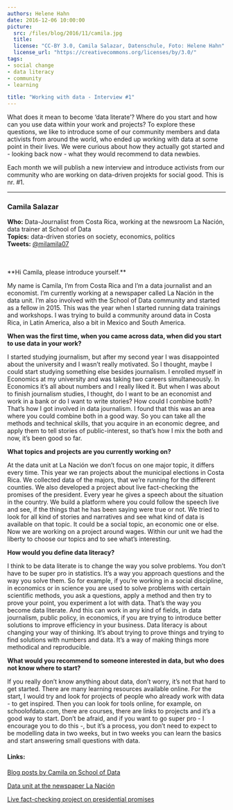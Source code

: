 ```yaml
---
authors: Helene Hahn
date: 2016-12-06 10:00:00
picture:
  src: /files/blog/2016/11/camila.jpg
  title: 
  license: "CC-BY 3.0, Camila Salazar, Datenschule, Foto: Helene Hahn"
  license_url: "https://creativecommons.org/licenses/by/3.0/"
tags:
- social change
- data literacy
- community
- learning

title: "Working with data - Interview #1"
---
```


What does it mean to become ‘data literate’? Where do you start and how can you use data within your work and projects? To explore these questions, we like to introduce some of our community members and data activists from around the world, who ended up working with data at some point in their lives. We were curious about how they actually got started and - looking back now - what they would recommend to data newbies. 

Each month we will publish a new interview and introduce activists from our community who are working on data-driven projekts for social good. This is nr. #1. 

---


### Camila Salazar
**Who:** Data-Journalist from Costa Rica, working at the newsroom La Nación, data trainer at School of Data <br/>
**Topics:** data-driven stories on society, economics, politics <br/>
**Tweets:** [@milamila07](https://twitter.com/milamila07)

<br/>
<br/>
**Hi Camila, please introduce yourself.**


My name is Camila, I’m from Costa Rica and I’m a data journalist and an economist. I’m currently working at a newspaper called La Nación in the data unit. I’m also involved with the School of Data community and started as a fellow in 2015. This was the year when I started running data trainings and workshops. I was trying to build a community around data in Costa Rica, in Latin America, also a bit in Mexico and South America.


**When was the first time, when you came across data, when did you start to use data in your work?**


I started studying journalism, but after my second year I was disappointed about the university and I wasn’t really motivated. So I thought, maybe I could start studying something else besides journalism. I enrolled myself in Economics at my university and was taking two careers simultaneously. In Economics it’s all about numbers and I really liked it. But when I was about to finish journalism studies, I thought, do I want to be an economist and work in a bank or do I want to write stories? How could I combine both? That’s how I got involved in data journalism. I found that this was an area where you could combine both in a good way. So you can take all the methods and technical skills, that you acquire in an economic degree, and apply them to tell stories of public-interest, so that’s how I mix the both and now, it’s been good so far.



**What topics and projects are you currently working on?**


At the data unit at La Nación we don’t focus on one major topic, it differs every time. This year we ran projects about the municipal elections in Costa Rica. We collected data of the majors, that we’re running for the different counties. We also developed a project about live fact-checking the promises of the president. Every year he gives a speech about the situation in the country. We build a platform where you could follow the speech live and see, if the things that he has been saying were true or not. We tried to look for all kind of stories and narratives and see what kind of data is available on that topic. It could be a social topic, an economic one or else. Now we are working on a project around wages. Within our unit we had the liberty to choose our topics and to see what’s interesting.


**How would you define data literacy?**


I think to be data literate is to change the way you solve problems. You don’t have to be super pro in statistics. It’s a way you approach questions and the way you solve them. So for example, if you’re working in a social discipline, in economics or in science you are used to solve problems with certain scientific methods, you ask a questions, apply a method and then try to prove your point, you experiment a lot with data. That’s the way you become data literate. And this can work in any kind of fields, in data journalism, public policy, in economics, if you are trying to introduce better solutions to improve efficiency in your business. Data literacy is about changing your way of thinking. It’s about trying to prove things and trying to find solutions with numbers and data. It’s a way of making things more methodical and reproducible.


**What would you recommend to someone interested in data, but who does not know where to start?**


If you really don’t know anything about data, don’t worry, it’s not that hard to get started. There are many learning resources available online. For the start, I would try and look for projects of people who already work with data - to get inspired. Then you can look for tools online, for example, on schoolofdata.com, there are courses, there are links to projects and it’s a good way to start. Don’t be afraid, and if you want to go super pro - I encourage you to do this -, but it’s a process, you don’t need to expect to be modelling data in two weeks, but in two weeks you can learn the basics and start answering small questions with data.


#### Links:
[Blog posts by Camila on School of Data](http://schoolofdata.org/author/camilasalazar/)

[Data unit at the newspaper La Nación](http://www.nacion.com/gnfactory/investigacion/periodismo-datos/portafolio.html)

[Live fact-checking project on presidential promises](http://www.nacion.com/gnfactory/investigacion/2016/promesas-presidente/index.html) 